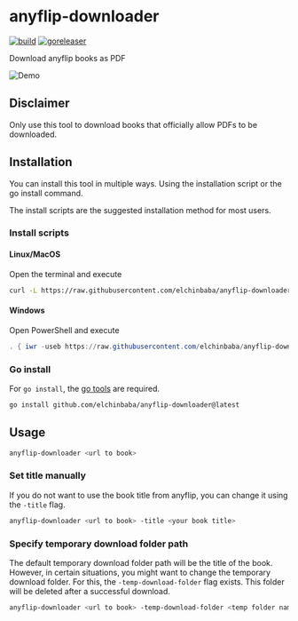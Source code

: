 # anyflip-downloader

[![build](https://github.com/elchinbaba/anyflip-downloader/actions/workflows/build.yml/badge.svg)](https://github.com/elchinbaba/anyflip-downloader/actions/workflows/build.yml)
[![goreleaser](https://github.com/elchinbaba/anyflip-downloader/actions/workflows/release.yml/badge.svg)](https://github.com/elchinbaba/anyflip-downloader/actions/workflows/release.yml)

Download anyflip books as PDF

![Demo](/assets/demo.gif)

## Disclaimer

Only use this tool to download books that officially allow PDFs to be downloaded.

## Installation
You can install this tool in multiple ways. Using the installation script or the go install command.

The install scripts are the suggested installation method for most users. 

### Install scripts

#### Linux/MacOS
Open the terminal and execute
```sh
curl -L https://raw.githubusercontent.com/elchinbaba/anyflip-downloader/elchinbaba-patch-1/scripts/install.sh | /usr/bin/env bash
```

#### Windows
Open PowerShell and execute
```PowerShell
. { iwr -useb https://raw.githubusercontent.com/elchinbaba/anyflip-downloader/elchinbaba-patch-1/scripts/install.ps1 } | iex;
```

### Go install
For `go install`, the [go tools](https://go.dev/doc/install) are required.

```sh
go install github.com/elchinbaba/anyflip-downloader@latest
```

## Usage

```sh
anyflip-downloader <url to book>
```

### Set title manually

If you do not want to use the book title from anyflip, you can change it using the `-title` flag.

```sh
anyflip-downloader <url to book> -title <your book title>
```

### Specify temporary download folder path

The default temporary download folder path will be the title of the book. However, in certain situations, you might want to change the temporary download folder. For this, the `-temp-download-folder` flag exists. This folder will be deleted after a successful download.

```sh
anyflip-downloader <url to book> -temp-download-folder <temp folder name>
```

